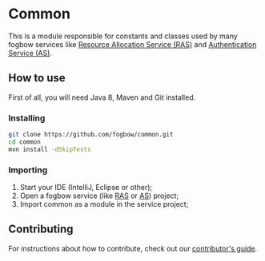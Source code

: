 # Common

This is a module responsible for constants and classes used by many fogbow services like [Resource Allocation Service (RAS)](https://github.com/fogbow/resource-allocation-service) and [Authentication Service (AS)](https://github.com/fogbow/authentication-service).

## How to use

First of all, you will need Java 8, Maven and Git installed.

### Installing

```bash
git clone https://github.com/fogbow/common.git
cd common
mvn install -dSkipTests
```

### Importing

1. Start your IDE (IntelliJ, Eclipse or other);
2. Open a fogbow service (like [RAS](https://github.com/fogbow/resource-allocation-service) or [AS](https://github.com/fogbow/authentication-service)) project;
3. Import common as a module in the service project;

## Contributing

For instructions about how to contribute, check out our [contributor's guide](https://github.com/fogbow/common/blob/master/CONTRIBUTING.md).
